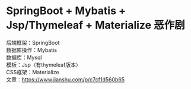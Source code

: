# SpringBoot + Mybatis + Jsp/Thymeleaf + Materialize 恶作剧
后端框架：SpringBoot<br>
数据库操作：Mybatis<br>
数据库：Mysql<br>
模板：Jsp（有thymeleaf版本）<br>
CSS框架：Materialize<br>
文章：https://www.jianshu.com/p/c7cf1d560b65<br>
